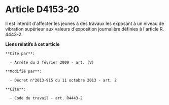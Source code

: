 # Article D4153-20

Il est interdit d'affecter les jeunes à des travaux les exposant à un niveau de vibration supérieur aux valeurs d'exposition
journalière définies à l'article R. 4443-2.

**Liens relatifs à cet article**

	**Cité par**:

	  - Arrêté du 2 février 2009 - art. (V)

	**Modifié par**:

	  - Décret n°2013-915 du 11 octobre 2013 - art. 2

	**Cite**:

	  - Code du travail - art. R4443-2

